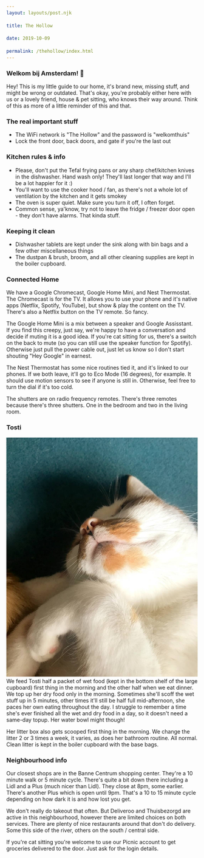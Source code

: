 ```yaml
---
layout: layouts/post.njk

title: The Hollow

date: 2019-10-09

permalink: /thehollow/index.html
---
```


<!-- Last updated: {{ page.date | readableDate}} -->

### Welkom bij Amsterdam! 🌷
Hey! This is my little guide to our home, it's brand new, missing stuff, and might be wrong or outdated. That's okay, you're probably either here with us or a lovely friend, house & pet sitting, who knows their way around. Think of this as more of a little reminder of this and that.

### The real important stuff
- The WiFi network is "The Hollow" and the password is "welkomthuis"
- Lock the front door, back doors, and gate if you're the last out

### Kitchen rules & info
- Please, don't put the Tefal frying pans or any sharp chef/kitchen knives in the dishwasher. Hand wash only! They'll last longer that way and I'll be a lot happier for it :)
- You'll want to use the cooker hood / fan, as there's not a whole lot of ventilation by the kitchen and it gets smokey
- The oven is super quiet. Make sure you turn it off, I often forget.
- Common sense, ya'know, try not to leave the fridge / freezer door open - they don't have alarms. That kinda stuff.

### Keeping it clean
- Dishwasher tablets are kept under the sink along with bin bags and a few other miscellaneous things
- The dustpan & brush, broom, and all other cleaning supplies are kept in the boiler cupboard.

### Connected Home
We have a Google Chromecast, Google Home Mini, and Nest Thermostat.
The Chromecast is for the TV. It allows you to use your phone and it's native apps (Netflix, Spotify, YouTube), but show & play the content on the TV. There's also a Netflix button on the TV remote. So fancy.

The Google Home Mini is a mix between a speaker and Google Assisstant. If you find this creepy, just say, we're happy to have a conversation and decide if muting it is a good idea. If you're cat sitting for us, there's a switch on the back to mute (so you can still use the speaker function for Spotify). Otherwise just pull the power cable out, just let us know so I don't start shouting "Hey Google" in earnest.

The Nest Thermostat has some nice routines tied it, and it's linked to our phones. If we both leave, it'll go to Eco Mode (16 degrees), for example. It should use motion sensors to see if anyone is still in. Otherwise, feel free to turn the dial if it's too cold.

The shutters are on radio frequency remotes. There's three remotes because there's three shutters. One in the bedroom and two in the living room.

### Tosti
![Photo of Tosti](../img/tosti.jpg)
We feed Tosti half a packet of wet food (kept in the bottom shelf of the large cupboard) first thing in the morning and the other half when we eat dinner. We top up her dry food only in the morning. Sometimes she'll scoff the wet stuff up in 5 minutes, other times it'll still be half full mid-afternoon, she paces her own eating throughout the day. I struggle to remember a time she's ever finished all the wet and dry food in a day, so it doesn't need a same-day topup. Her water bowl might though!

Her litter box also gets scooped first thing in the morning. We change the litter 2 or 3 times a week, it varies, as does her bathroom routine. All normal.
Clean litter is kept in the boiler cupboard with the base bags.

### Neighbourhood info
Our closest shops are in the Banne Centrum shopping center. They're a 10 minute walk or 5 minute cycle. There's quite a bit down there including a Lidl and a Plus (much nicer than Lidl). They close at 8pm, some earlier. There's another Plus which is open until 9pm. That's a 10 to 15 minute cycle depending on how dark it is and how lost you get.

We don't really do takeout that often. But Deliveroo and Thuisbezorgd are active in this neighbourhood, however there are limited choices on both services.
There are plenty of nice restaurants around that don't do delivery. Some this side of the river, others on the south / central side.

If you're cat sitting you're welcome to use our Picnic account to get groceries delivered to the door. Just ask for the login details.
